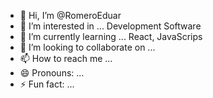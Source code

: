 - 👋 Hi, I’m @RomeroEduar
- 👀 I’m interested in ... Development Software
- 🌱 I’m currently learning ... React, JavaScrips
- 💞️ I’m looking to collaborate on ...
- 📫 How to reach me ...
- 😄 Pronouns: ...
- ⚡ Fun fact: ...

<!---
RomeroEduar/RomeroEduar is a ✨ special ✨ repository because its `README.md` (this file) appears on your GitHub profile.
You can click the Preview link to take a look at your changes.
--->
